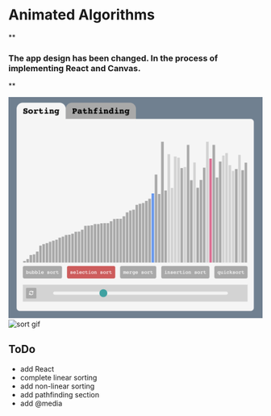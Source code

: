 # Animated Algorithms

**
### The app design has been changed. In the process of implementing React and Canvas.

**

![sort img](sorting.png)
![sort gif](aa-sort-complete.gif)

## ToDo
- add React
- complete linear sorting
- add non-linear sorting
- add pathfinding section
- add @media
